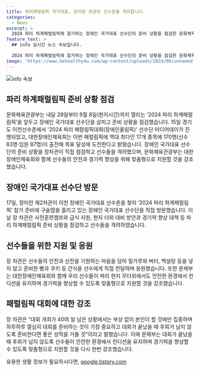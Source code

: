 ```yaml
---
title: 파리패럴림픽 국가대표, 장미란 차관이 선수촌을 격려합니다.
categories:
  - News
excerpt: >
  2024 파리 하계패럴림픽에 참가하는 장애인 국가대표 선수단의 준비 상황을 점검한 문화체육관광부. 장미란 제2차관은 이천 장애인 국가대표 선수촌을 방문하며 선수들의 사전훈련, 식사 및 더위 대비 방안 등을 확인하고 응원했다. 특히, 대회를 앞두고 선수들의 안전과 경기력 향상을 위해 맞춤형 지원을 약속했다. 170명의 선수가 17개 종목에 출전해 목표를 향해 노력 중이다.
feature_text: >
  ## info 실시간 뉴스 속보입니다.

  2024 파리 하계패럴림픽에 참가하는 장애인 국가대표 선수단의 준비 상황을 점검한 문화체육관광부. 장미란 제2차관은 이천 장애인 국가대표 선수촌을 방문하며 선수들의 사전훈련, 식사 및 더위 대비 방안 등을 확인하고 응원했다. 특히, 대회를 앞두고 선수들의 안전과 경기력 향상을 위해 맞춤형 지원을 약속했다. 170명의 선수가 17개 종목에 출전해 목표를 향해 노력 중이다.
image: 'https://www.behealthy4u.com/wp-content/uploads/2024/06/unnamed-file.png'
---
```


<p><img src="https://www.behealthy4u.com/wp-content/uploads/2024/06/unnamed-file.png" alt="info 속보" /></p>

<h2 data-ke-size="size26">파리 하계패럴림픽 준비 상황 점검</h2>

<p data-ke-size="size16">문화체육관광부는 내달 28일부터 9월 8일(현지시간)까지 열리는 ‘2024 파리 하계패럴림픽’을 앞두고 장애인 국가대표 선수단을 살피고 준비 상황을 점검했습니다. 15일 경기도 이천선수촌에서 '2024 파리 패럴림픽대회(장애인올림픽)' 선수단 미디어데이가 진행되었고, 대한장애인체육회는 이번 패럴림픽에 역대 최다인 17개 종목에 170명(선수 83명·임원 87명)이 출전해 목표 달성에 도전한다고 밝혔습니다. 장애인 국가대표 선수단의 준비 상황을 장차관이 직접 점검하고 선수들을 격려했으며, 문화체육관광부는 대한장애인체육회와 함께 선수들의 안전과 경기력 향상을 위해 맞춤형으로 지원할 것을 강조했습니다.</p>

<h2 data-ke-size="size26">장애인 국가대표 선수단 방문</h2>

<p data-ke-size="size16">17일, 장미란 제2차관이 이천 장애인 국가대표 선수촌을 찾아 ‘2024 파리 하계패럴림픽’ 참가 준비에 구슬땀을 흘리고 있는 장애인 국가대표 선수단을 직접 방문했습니다. 이날 장 차관은 사전훈련캠프와 급식 지원, 현지 더위 대비 방안과 경기력 향상 대책 등 파리 하계패럴림픽 준비 상황을 점검하고 선수들을 격려하였습니다.</p>

<h2 data-ke-size="size26">선수들을 위한 지원 및 응원</h2>

<p data-ke-size="size16">장 차관은 선수들의 안전과 선전을 기원하는 마음을 담아 밀가루와 버터, 백설탕 등을 넣지 않고 준비한 빵과 쿠키 등 간식을 선수에게 직접 전달하며 응원했습니다. 또한 문체부는 대한장애인체육회와 함께 우리 선수들이 파리 현지 무더위에서도 안전한 환경에서 컨디션을 유지하며 경기력을 향상할 수 있도록 맞춤형으로 지원할 것을 강조했습니다.</p>

<h2 data-ke-size="size26">패럴림픽 대회에 대한 강조</h2>

<p data-ke-size="size16">장 차관은 “대회 개최가 40여 일 남은 상황에서는 부상 없이 본인이 할 것에만 집중하며 하루하루 열심히 대회를 준비하는 것이 가장 중요하고 대회가 끝났을 때 후회가 남지 않도록 준비한다면 좋은 성적을 거둘 것”이라고 말했습니다. 이에 문체부는 대회가 끝났을 때 후회가 남지 않도록 선수들이 안전한 환경에서 컨디션을 유지하며 경기력을 향상할 수 있도록 맞춤형으로 지원할 것을 다시 한번 강조했습니다.</p>
유용한 생활 정보가 필요하시다면, <a href="https://qoogle.tistory.com" rel="dofollow">qoogle.tistory.com</a>


